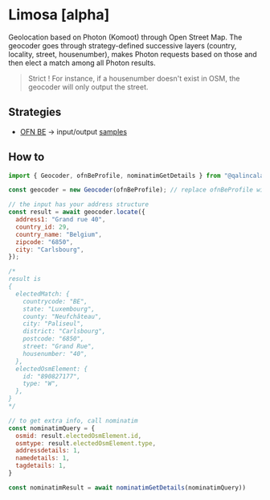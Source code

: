 # Limosa [alpha]

Geolocation based on Photon (Komoot) through Open Street Map. The geocoder goes through strategy-defined successive layers (country, locality, street, housenumber), makes Photon requests based on those and then elect a match among all Photon results.

> Strict ! For instance, if a housenumber doesn't exist in OSM, the geocoder will only output the street.

## Strategies

* [OFN BE](/configs/ofnBe.js) -> input/output [samples](https://github.com/qalincalabs/limosa/blob/main/configs/ofnBe.test.js#L45)

## How to

```javascript
import { Geocoder, ofnBeProfile, nominatimGetDetails } from "@qalincalabs/limosa";

const geocoder = new Geocoder(ofnBeProfile); // replace ofnBeProfile with your own defined profile

// the input has your address structure
const result = await geocoder.locate({
  address1: "Grand rue 40",
  country_id: 29,
  country_name: "Belgium",
  zipcode: "6850",
  city: "Carlsbourg",
});

/*
result is
{
  electedMatch: {
    countrycode: "BE",
    state: "Luxembourg",
    county: "Neufchâteau",
    city: "Paliseul",
    district: "Carlsbourg",
    postcode: "6850",
    street: "Grand Rue",
    housenumber: "40",
  },
  electedOsmElement: {
    id: "890827177",
    type: "W",
  },
}
*/

// to get extra info, call nominatim
const nominatimQuery = {
  osmid: result.electedOsmElement.id,
  osmtype: result.electedOsmElement.type,
  addressdetails: 1,
  namedetails: 1,
  tagdetails: 1,
}

const nominatimResult = await nominatimGetDetails(nominatimQuery))
```
